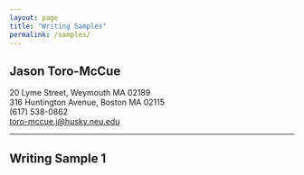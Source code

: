 ```yaml
---
layout: page
title: "Writing Samples"
permalink: /samples/
--- 
```

 ## Jason Toro-McCue 
20 Lyme Street, Weymouth MA 02189  
316 Huntington Avenue, Boston MA 02115  
(617) 538-0862  
toro-mccue.j@husky.neu.edu 
____  
## Writing Sample 1
